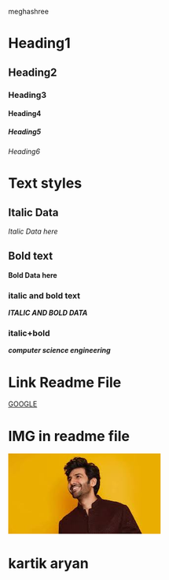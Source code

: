 meghashree



# Heading1
## Heading2
### Heading3
#### Heading4
##### Heading5
###### Heading6

# Text styles
## Italic Data
*Italic Data here*


## Bold text
**Bold Data here**

### italic and bold text
***ITALIC AND BOLD DATA***

### italic+bold
***computer science engineering***

# Link Readme File
[GOOGLE]("www.google.com")

# IMG in readme file
![aryan](aryan.jpg)

# kartik aryan

